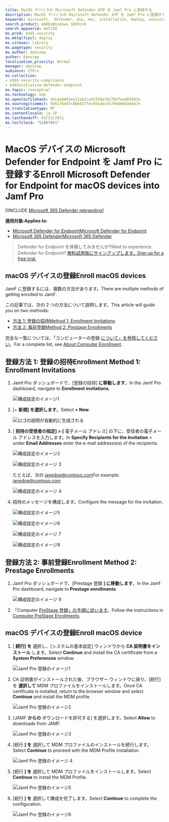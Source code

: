 ```yaml
---
title: MacOS デバイスの Microsoft Defender ATP を Jamf Pro に登録する
description: MacOS デバイスの Microsoft Defender ATP を Jamf Pro に登録する
keywords: microsoft、 defender, atp, mac, installation, deploy, uninstallation, intune, jamfpro, macos, catalina, mojave, high sierra
search.product: eADQiWindows 10XVcnh
search.appverid: met150
ms.prod: m365-security
ms.mktglfcycl: deploy
ms.sitesec: library
ms.pagetype: security
ms.author: dansimp
author: dansimp
localization_priority: Normal
manager: dansimp
audience: ITPro
ms.collection:
- m365-security-compliance
- m365initiative-defender-endpoint
ms.topic: conceptual
ms.technology: mde
ms.openlocfilehash: 4dcaa8063ea11ab2ca43330a761783fead829d3e
ms.sourcegitcommit: 956176ed7c8b8427fdc655abcd1709d86da9447e
ms.translationtype: MT
ms.contentlocale: ja-JP
ms.lasthandoff: 03/23/2021
ms.locfileid: "51067651"
---
```

# <a name="enroll-microsoft-defender-for-endpoint-for-macos-devices-into-jamf-pro"></a><span data-ttu-id="d17cb-104">MacOS デバイスの Microsoft Defender for Endpoint を Jamf Pro に登録する</span><span class="sxs-lookup"><span data-stu-id="d17cb-104">Enroll Microsoft Defender for Endpoint for macOS devices into Jamf Pro</span></span> 

[!INCLUDE [Microsoft 365 Defender rebranding](../../includes/microsoft-defender.md)]


<span data-ttu-id="d17cb-105">**適用対象:**</span><span class="sxs-lookup"><span data-stu-id="d17cb-105">**Applies to:**</span></span>
- [<span data-ttu-id="d17cb-106">Microsoft Defender for Endpoint</span><span class="sxs-lookup"><span data-stu-id="d17cb-106">Microsoft Defender for Endpoint</span></span>](https://go.microsoft.com/fwlink/p/?linkid=2146631)
- [<span data-ttu-id="d17cb-107">Microsoft 365 Defender</span><span class="sxs-lookup"><span data-stu-id="d17cb-107">Microsoft 365 Defender</span></span>](https://go.microsoft.com/fwlink/?linkid=2118804)

> <span data-ttu-id="d17cb-108">Defender for Endpoint を体験してみませんか?</span><span class="sxs-lookup"><span data-stu-id="d17cb-108">Want to experience Defender for Endpoint?</span></span> [<span data-ttu-id="d17cb-109">無料試用版にサインアップします。</span><span class="sxs-lookup"><span data-stu-id="d17cb-109">Sign up for a free trial.</span></span>](https://www.microsoft.com/microsoft-365/windows/microsoft-defender-atp?ocid=docs-wdatp-investigateip-abovefoldlink)

## <a name="enroll-macos-devices"></a><span data-ttu-id="d17cb-110">macOS デバイスの登録</span><span class="sxs-lookup"><span data-stu-id="d17cb-110">Enroll macOS devices</span></span>

<span data-ttu-id="d17cb-111">JamF に登録するには、複数の方法があります。</span><span class="sxs-lookup"><span data-stu-id="d17cb-111">There are multiple methods of getting enrolled to JamF.</span></span>

<span data-ttu-id="d17cb-112">この記事では、次の 2 つの方法について説明します。</span><span class="sxs-lookup"><span data-stu-id="d17cb-112">This article will guide you on two methods:</span></span>

- [<span data-ttu-id="d17cb-113">方法 1: 登録の招待</span><span class="sxs-lookup"><span data-stu-id="d17cb-113">Method 1:  Enrollment Invitations</span></span>](#enrollment-method-1-enrollment-invitations)
- [<span data-ttu-id="d17cb-114">方法 2: 事前登録</span><span class="sxs-lookup"><span data-stu-id="d17cb-114">Method 2:  Prestage Enrollments</span></span>](#enrollment-method-2-prestage-enrollments)

<span data-ttu-id="d17cb-115">完全な一覧については、「コンピューターの登録 [について」を参照してください](https://docs.jamf.com/9.9/casper-suite/administrator-guide/About_Computer_Enrollment.html)。</span><span class="sxs-lookup"><span data-stu-id="d17cb-115">For a complete list, see [About Computer Enrollment](https://docs.jamf.com/9.9/casper-suite/administrator-guide/About_Computer_Enrollment.html).</span></span>


## <a name="enrollment-method-1-enrollment-invitations"></a><span data-ttu-id="d17cb-116">登録方法 1: 登録の招待</span><span class="sxs-lookup"><span data-stu-id="d17cb-116">Enrollment Method 1: Enrollment Invitations</span></span>

1. <span data-ttu-id="d17cb-117">Jamf Pro ダッシュボードで、[登録の招待] **に移動します**。</span><span class="sxs-lookup"><span data-stu-id="d17cb-117">In the Jamf Pro dashboard, navigate to **Enrollment invitations**.</span></span>

    ![構成設定のイメージ1](images/a347307458d6a9bbfa88df7dbe15398f.png)

2. <span data-ttu-id="d17cb-119">[+ **新規] を選択します**。</span><span class="sxs-lookup"><span data-stu-id="d17cb-119">Select **+ New**.</span></span>

    ![ロゴの説明が自動的に生成される](images/b6c7ad56d50f497c38fc14c1e315456c.png)

3. <span data-ttu-id="d17cb-121">[ **招待の受信者の指定] >** **[** 電子メール アドレス] の下に、受信者の電子メール アドレスを入力します。</span><span class="sxs-lookup"><span data-stu-id="d17cb-121">In **Specify Recipients for the Invitation** > under **Email Addresses** enter the e-mail address(es) of the recipients.</span></span>

    ![構成設定のイメージ2](images/718b9d609f9f77c8b13ba88c4c0abe5d.png)

    ![構成設定のイメージ 3](images/ae3597247b6bc7c5347cf56ab1e820c0.png)

    <span data-ttu-id="d17cb-124">たとえば、次の janedoe@contoso.com</span><span class="sxs-lookup"><span data-stu-id="d17cb-124">For example: janedoe@contoso.com</span></span>

    ![構成設定のイメージ 4](images/4922c0fcdde4c7f73242b13bf5e35c19.png)

4. <span data-ttu-id="d17cb-126">招待のメッセージを構成します。</span><span class="sxs-lookup"><span data-stu-id="d17cb-126">Configure the message for the invitation.</span></span>

    ![構成設定のイメージ5](images/ce580aec080512d44a37ff8e82e5c2ac.png)

    ![構成設定のイメージ6](images/5856b765a6ce677caacb130ca36b1a62.png)

    ![構成設定のイメージ 7](images/3ced5383a6be788486d89d407d042f28.png)

    ![構成設定のイメージ8](images/54be9c6ed5b24cebe628dc3cd9ca4089.png)

## <a name="enrollment-method-2-prestage-enrollments"></a><span data-ttu-id="d17cb-131">登録方法 2: 事前登録</span><span class="sxs-lookup"><span data-stu-id="d17cb-131">Enrollment Method 2: Prestage Enrollments</span></span>

1. <span data-ttu-id="d17cb-132">Jamf Pro ダッシュボードで、[Prestage 登録 **] に移動します**。</span><span class="sxs-lookup"><span data-stu-id="d17cb-132">In the Jamf Pro dashboard, navigate to **Prestage enrollments**.</span></span>

    ![構成設定のイメージ 9](images/6fd0cb2bbb0e60a623829c91fd0826ab.png)

2. <span data-ttu-id="d17cb-134">「Computer [PreStage 登録」の手順に従います](https://docs.jamf.com/9.9/casper-suite/administrator-guide/Computer_PreStage_Enrollments.html)。</span><span class="sxs-lookup"><span data-stu-id="d17cb-134">Follow the instructions in [Computer PreStage Enrollments](https://docs.jamf.com/9.9/casper-suite/administrator-guide/Computer_PreStage_Enrollments.html).</span></span>

## <a name="enroll-macos-device"></a><span data-ttu-id="d17cb-135">macOS デバイスの登録</span><span class="sxs-lookup"><span data-stu-id="d17cb-135">Enroll macOS device</span></span>

1. <span data-ttu-id="d17cb-136">[ **続行] を** 選択し、[システムの基本設定] ウィンドウから **CA 証明書をインストール** します。</span><span class="sxs-lookup"><span data-stu-id="d17cb-136">Select **Continue** and install the CA certificate from a **System Preferences** window.</span></span>

    ![Jamf Pro 登録のイメージ1](images/jamfpro-ca-certificate.png)

2. <span data-ttu-id="d17cb-138">CA 証明書がインストールされた後、ブラウザー ウィンドウに戻り、[続行] を **選択して** MDM プロファイルをインストールします。</span><span class="sxs-lookup"><span data-stu-id="d17cb-138">Once CA certificate is installed, return to the browser window and select **Continue** and install the MDM profile.</span></span> 

    ![Jamf Pro 登録のイメージ2](images/jamfpro-install-mdm-profile.png)

3. <span data-ttu-id="d17cb-140">[JAMF **からの** ダウンロードを許可する] を選択します。</span><span class="sxs-lookup"><span data-stu-id="d17cb-140">Select **Allow** to downloads from JAMF.</span></span>

    ![Jamf Pro 登録のイメージ3](images/jamfpro-download.png)

4. <span data-ttu-id="d17cb-142">[続行 **] を** 選択して MDM プロファイルのインストールを続行します。</span><span class="sxs-lookup"><span data-stu-id="d17cb-142">Select **Continue** to proceed with the MDM Profile installation.</span></span> 

    ![Jamf Pro 登録のイメージ 4](images/jamfpro-install-mdm.png)

5. <span data-ttu-id="d17cb-144">[続行 **] を** 選択して MDM プロファイルをインストールします。</span><span class="sxs-lookup"><span data-stu-id="d17cb-144">Select **Continue** to install the MDM Profile.</span></span>

    ![Jamf Pro 登録のイメージ5](images/jamfpro-mdm-unverified.png)

6. <span data-ttu-id="d17cb-146">[続行 **] を**  選択して構成を完了します。</span><span class="sxs-lookup"><span data-stu-id="d17cb-146">Select **Continue**  to complete the configuration.</span></span> 

    ![Jamf Pro 登録のイメージ6](images/jamfpro-mdm-profile.png)
